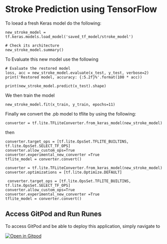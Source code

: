 # Stroke Prediction using TensorFlow


To loead a fresh Keras model do the following: 

```
new_stroke_model = tf.keras.models.load_model('saved_tf_model/stroke_model')

# Check its architecture
new_stroke_model.summary()
```

To Evaluate this new model use the following

```
# Evaluate the restored model
loss, acc = new_stroke_model.evaluate(x_test, y_test, verbose=2)
print('Restored model, accuracy: {:5.2f}%'.format(100 * acc))

print(new_stroke_model.predict(x_test).shape)
```
We then train the model

```
new_stroke_model.fit(x_train, y_train, epochs=11)
```
Finally we convert the .pb model to tflite by using the following:

```
converter = tf.lite.TFLiteConverter.from_keras_model(new_stroke_model)
```

then 
 ```
 converter.target_ops = [tf.lite.OpsSet.TFLITE_BUILTINS, tf.lite.OpsSet.SELECT_TF_OPS]
converter.allow_custom_ops=True
converter.experimental_new_converter =True
tflite_model = converter.convert()
```

```
converter = tf.lite.TFLiteConverter.from_keras_model(new_stroke_model)
converter.optimizations = [tf.lite.Optimize.DEFAULT]
```

```
 converter.target_ops = [tf.lite.OpsSet.TFLITE_BUILTINS, tf.lite.OpsSet.SELECT_TF_OPS]
converter.allow_custom_ops=True
converter.experimental_new_converter =True
tflite_model = converter.convert()
```


## Access GitPod and Run Runes


To access GitPod and be able to deploy this application, simply navigate to 

[![Open in Gitpod](https://gitpod.io/button/open-in-gitpod.svg)](gitpod.io/#https://github.com/9aditya9/HackPrinceton21/tree/main/ML-Model/TensorFlowDeepLearning/stroke_tflite_model)
